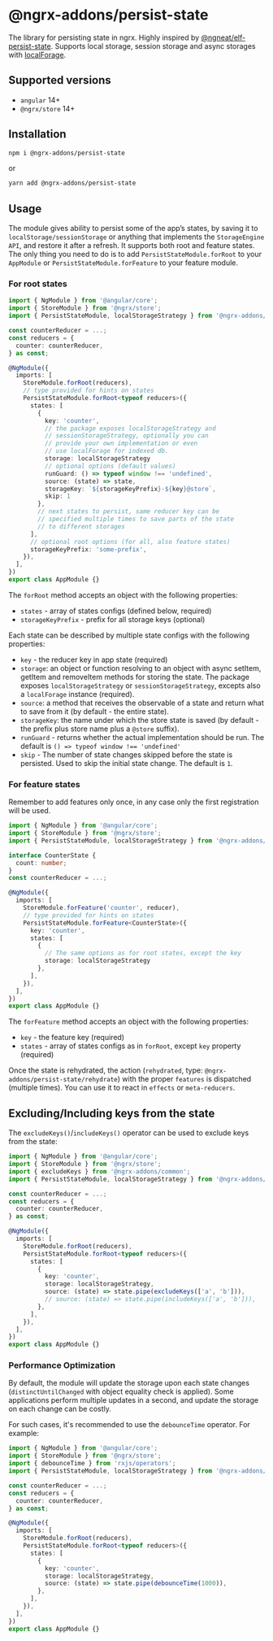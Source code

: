 # @ngrx-addons/persist-state

The library for persisting state in ngrx. Highly inspired by [@ngneat/elf-persist-state](https://github.com/ngneat/elf/tree/master/packages/persist-state).
Supports local storage, session storage and async storages with [localForage](https://github.com/localForage/localForage).

## Supported versions

- `angular` 14+
- `@ngrx/store` 14+

## Installation

```bash
npm i @ngrx-addons/persist-state
```

or

```bash
yarn add @ngrx-addons/persist-state
```

## Usage

The module gives ability to persist some of the app’s states, by saving it to `localStorage/sessionStorage` or anything that implements the `StorageEngine API`, and restore it after a refresh. It supports both root and feature states. The only thing you need to do is to add `PersistStateModule.forRoot` to your `AppModule` or `PersistStateModule.forFeature` to your feature module.

### For root states

```ts
import { NgModule } from '@angular/core';
import { StoreModule } from '@ngrx/store';
import { PersistStateModule, localStorageStrategy } from '@ngrx-addons/persist-store';

const counterReducer = ...;
const reducers = {
  counter: counterReducer,
} as const;

@NgModule({
  imports: [
    StoreModule.forRoot(reducers),
    // type provided for hints on states
    PersistStateModule.forRoot<typeof reducers>({
      states: [
        {
          key: 'counter',
          // the package exposes localStorageStrategy and
          // sessionStorageStrategy, optionally you can
          // provide your own implementation or even
          // use localForage for indexed db.
          storage: localStorageStrategy
          // optional options (default values)
          runGuard: () => typeof window !== 'undefined',
          source: (state) => state,
          storageKey: `${storageKeyPrefix}-${key}@store`,
          skip: 1
        },
        // next states to persist, same reducer key can be
        // specified multiple times to save parts of the state
        // to different storages
      ],
      // optional root options (for all, also feature states)
      storageKeyPrefix: 'some-prefix',
    }),
  ],
})
export class AppModule {}
```

The `forRoot` method accepts an object with the following properties:

- `states` - array of states configs (defined below, required)
- `storageKeyPrefix` - prefix for all storage keys (optional)

Each state can be described by multiple state configs with the following properties:

- `key` - the reducer key in app state (required)
- `storage`: an object or function resolving to an object with async setItem, getItem and removeItem methods for storing the state. The package exposes `localStorageStrategy` or `sessionStorageStrategy`, excepts also a `localForage` instance (required).
- `source`: a method that receives the observable of a state and return what to save from it (by default - the entire state).
- `storageKey`: the name under which the store state is saved (by default - the prefix plus store name plus a `@store` suffix).
- `runGuard` - returns whether the actual implementation should be run. The default is `() => typeof window !== 'undefined'`
- `skip` - The number of state changes skipped before the state is persisted. Used to skip the initial state change. The default is `1`.

### For feature states

Remember to add features only once, in any case only the first registration will be used.

```ts
import { NgModule } from '@angular/core';
import { StoreModule } from '@ngrx/store';
import { PersistStateModule, localStorageStrategy } from '@ngrx-addons/persist-store';

interface CounterState {
  count: number;
}
const counterReducer = ...;

@NgModule({
  imports: [
    StoreModule.forFeature('counter', reducer),
    // type provided for hints on states
    PersistStateModule.forFeature<CounterState>({
      key: 'counter',
      states: [
        {
          // The same options as for root states, except the key
          storage: localStorageStrategy
        },
      ],
    }),
  ],
})
export class AppModule {}
```

The `forFeature` method accepts an object with the following properties:

- `key` - the feature key (required)
- `states` - array of states configs as in `forRoot`, except `key` property (required)

Once the state is rehydrated, the action (`rehydrated`, type: `@ngrx-addons/persist-state/rehydrate`) with the proper `features` is dispatched (multiple times). You can use it to react in `effects` or `meta-reducers`.

## Excluding/Including keys from the state​

The `excludeKeys()`/`includeKeys()` operator can be used to exclude keys from the state:

```ts
import { NgModule } from '@angular/core';
import { StoreModule } from '@ngrx/store';
import { excludeKeys } from '@ngrx-addons/common';
import { PersistStateModule, localStorageStrategy } from '@ngrx-addons/persist-store';

const counterReducer = ...;
const reducers = {
  counter: counterReducer,
} as const;

@NgModule({
  imports: [
    StoreModule.forRoot(reducers),
    PersistStateModule.forRoot<typeof reducers>({
      states: [
        {
          key: 'counter',
          storage: localStorageStrategy,
          source: (state) => state.pipe(excludeKeys(['a', 'b'])),
          // source: (state) => state.pipe(includeKeys(['a', 'b'])),
        },
      ],
    }),
  ],
})
export class AppModule {}
```

### Performance Optimization​

By default, the module will update the storage upon each state changes (`distinctUntilChanged` with object equality check is applied). Some applications perform multiple updates in a second, and update the storage on each change can be costly.

For such cases, it's recommended to use the `debounceTime` operator. For example:

```ts
import { NgModule } from '@angular/core';
import { StoreModule } from '@ngrx/store';
import { debounceTime } from 'rxjs/operators';
import { PersistStateModule, localStorageStrategy } from '@ngrx-addons/persist-store';

const counterReducer = ...;
const reducers = {
  counter: counterReducer,
} as const;

@NgModule({
  imports: [
    StoreModule.forRoot(reducers),
    PersistStateModule.forRoot<typeof reducers>({
      states: [
        {
          key: 'counter',
          storage: localStorageStrategy,
          source: (state) => state.pipe(debounceTime(1000)),
        },
      ],
    }),
  ],
})
export class AppModule {}
```
